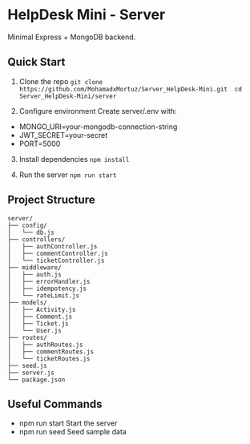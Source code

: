 # HelpDesk Mini - Server

Minimal Express + MongoDB backend.

## Quick Start

1. Clone the repo
`
git clone https://github.com/MohamadxMortuz/Server_HelpDesk-Mini.git 
cd Server_HelpDesk-Mini/server
`

2. Configure environment
Create server/.env with:
- MONGO_URI=your-mongodb-connection-string
- JWT_SECRET=your-secret
- PORT=5000

3. Install dependencies
`
npm install
`

4. Run the server
`
npm run start
`

## Project Structure
```text
server/
├── config/
│   └── db.js
├── controllers/
│   ├── authController.js
│   ├── commentController.js
│   └── ticketController.js
├── middleware/
│   ├── auth.js
│   ├── errorHandler.js
│   ├── idempotency.js
│   └── rateLimit.js
├── models/
│   ├── Activity.js
│   ├── Comment.js
│   ├── Ticket.js
│   └── User.js
├── routes/
│   ├── authRoutes.js
│   ├── commentRoutes.js
│   └── ticketRoutes.js
├── seed.js
├── server.js
└── package.json
```
## Useful Commands
- npm run start  Start the server
- npm run seed   Seed sample data
